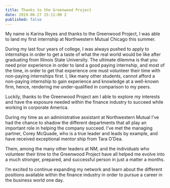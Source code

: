 ```yaml
---
title: Thanks to the Greenwood Project
date: 2019-06-27 15:11:00 Z
published: false
---
```


My name is Karina Reyes and thanks to the Greenwood Project, I was able to land my first internship at Northwestern Mutual Chicago this summer. 

During my last four years of college, I was always pushed to apply to internships in order to get a taste of what the real world would be like after graduating from Illinois State University. The ultimate dilemma is that you need prior experience in order to land a good paying internship, and most of the time, in order to get that experience one must volunteer their time with non-paying internships first. I, like many other students, cannot afford a non-paying internship to gain experience and knowledge at a well-known firm, hence, rendering me under-qualified in comparison to my peers.


Luckily, thanks to the Greenwood Project am I able to explore my interests and have the exposure needed within the finance industry to succeed while working in corporate America. 

During my time as an administrative assistant at Northwestern Mutual I’ve had the chance to shadow the different departments that all play an important role in helping the company succeed. I’ve met the managing partner, Corey McQuade, who is a true leader and leads by example, and have received exceptional mentor ship from Tara O’Dea. 


Them, among the many other leaders at NM, and the individuals who volunteer their time to the Greenwood Project have all helped me evolve into a much stronger, prepared, and successful person in just a matter a months. 

I’m excited to continue expanding my network and learn about the different positions available within the finance industry in order to pursue a career in the business world one day. 

